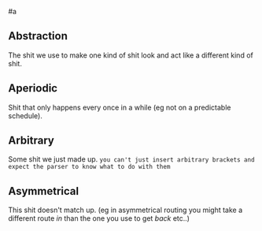 #a

## Abstraction
The shit we use to make one kind of shit look and act like a different kind of shit. 

## Aperiodic
Shit that only happens every once in a while (eg not on a predictable schedule).

## Arbitrary
Some shit we just made up.
`you can't just insert arbitrary brackets and expect the parser to know what to do with them`

## Asymmetrical
This shit doesn't match up. (eg in asymmetrical routing you might take a
different route *in* than the one you use to get *back* etc..)
